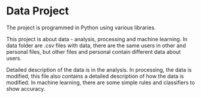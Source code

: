 # Data Project

The project is programmed in Python using various libraries.

This project is about data - analysis, processing and machine learning. In data folder are .csv files with data, there are the same users in other and personal files, but other files and personal contain different data about users.

Detailed description of the data is in the analysis. In processing, the data is modified, this file also contains a detailed description of how the data is modified. In machine learning, there are some simple rules and classifiers to show accuracy.
